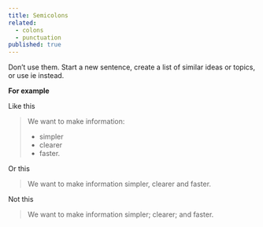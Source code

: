 ```yaml
---
title: Semicolons
related: 
  - colons
  - punctuation
published: true
---
```


Don’t use them. Start a new sentence, create a list of similar ideas or topics, or use ie instead.

**For example**

Like this

> We want to make information:
> 
> - simpler
> - clearer
> - faster.

Or this

> We want to make information simpler, clearer and faster.

Not this

> We want to make information simpler; clearer; and faster.
